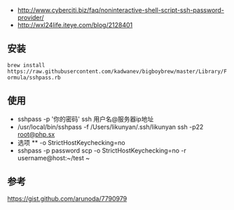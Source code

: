 - http://www.cyberciti.biz/faq/noninteractive-shell-script-ssh-password-provider/
- http://wxl24life.iteye.com/blog/2128401

##  安装
`brew install https://raw.githubusercontent.com/kadwanev/bigboybrew/master/Library/Formula/sshpass.rb`

##  使用

* sshpass -p '你的密码' ssh 用户名@服务器ip地址
* /usr/local/bin/sshpass -f /Users/likunyan/.ssh/likunyan ssh -p22 root@php.sx
* 选项
  ** -o StrictHostKeychecking=no
* sshpass -p password scp -o StrictHostKeychecking=no -r username@host:~/test ~

## 参考

https://gist.github.com/arunoda/7790979
